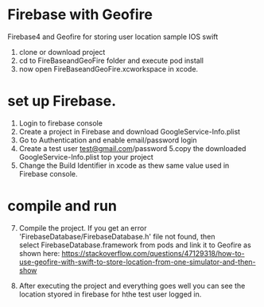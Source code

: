 # Firebase with Geofire
Firebase4 and Geofire for storing user location sample IOS swift

1. clone or download project
2. cd to FireBaseandGeoFire folder and execute pod install
3. now open FireBaseandGeoFire.xcworkspace in xcode.
# set up Firebase.
1. Login to firebase console
2. Create a project in Firebase and download  GoogleService-Info.plist
3. Go to Authentication and enable email/password login
4. Create a test user test@gmail.com/password
5.copy the downloaded GoogleService-Info.plist top your project
6. Change the Build Identifier in xcode as thew same value used in Firebase console.

# compile and run

7. Compile the project. If you get an error 'FirebaseDatabase/FirebaseDatabase.h' file not found, then  
select FirebaseDatabase.framework from pods and link it to Geofire as shown here: https://stackoverflow.com/questions/47129318/how-to-use-geofire-with-swift-to-store-location-from-one-simulator-and-then-show

8. After executing the project and everything goes well you can see the location styored in firebase for hthe test user logged in.




